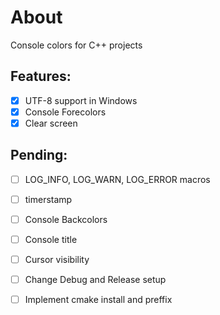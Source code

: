 # About
Console colors for C++ projects

## Features:
- [x] UTF-8 support in Windows
- [x] Console Forecolors
- [x] Clear screen

## Pending: 
- [ ] LOG_INFO, LOG_WARN, LOG_ERROR macros
- [ ] timerstamp
- [ ] Console Backcolors
- [ ] Console title
- [ ] Cursor visibility
- [ ] Change Debug and Release setup
- [ ] Implement cmake install and preffix
   
